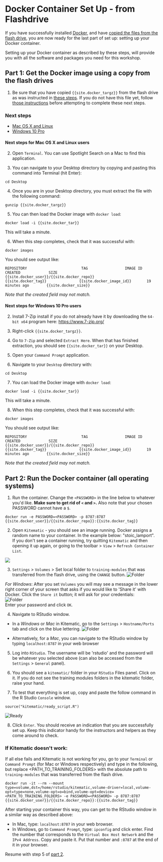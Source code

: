 # Docker Container Set Up - from Flashdrive

If you have successfully installed [Docker](../docker-install/INSTALLATION-INSTRUCTIONS.md),
and have [copied the files from the flash drive](flashdrive-instructions.md),
you are now ready for the last part of set up: setting up your Docker container.   

Setting up your Docker container as described by these steps, will
provide you with all the software and packages you need for this workshop.

## Part 1: Get the Docker image using a copy from the flash drives

1. Be sure that you have copied `{{site.docker_targz}}` from the flash drive
as was instructed in [these steps](flashdrive-instructions.md). If you do not
have this file yet, follow [those instructions](flashdrive-instructions.md) before
attempting to complete these next steps.

### Next steps

* [Mac OS X and Linux](#next-steps-for-mac-os-x-and-linux-users)
* [Windows 10 Pro](#next-steps-for-windows-10-pro-users)

#### Next steps for Mac OS X and Linux users

2. Open `Terminal`. You can use Spotlight Search on a Mac to find this application.

3. You can navigate to your Desktop directory by copying and pasting this command into Terminal (hit Enter):

```
cd Desktop
```

4. Once you are in your Desktop directory, you must extract the file with the following command:

```
gunzip {{site.docker_targz}}
```

5. You can then load the Docker image with `docker load`:

```
docker load -i {{site.docker_tar}}
```

This will take a minute.

6. When this step completes, check that it was successful with:

```
docker images
```

You should see output like:

```
REPOSITORY                         TAG                 IMAGE ID            CREATED             SIZE
{{site.docker_user}}/{{site.docker_repo}}                            {{site.docker_tag}}               {{site.docker_image_id}}       19 minutes ago        {{site.docker_size}}
```

_Note that the created field may not match._

#### Next steps for Windows 10 Pro users

2. Install 7-Zip install if you do not already have it by downloading the `64-bit x64` program here: https://www.7-zip.org/

3. Right-click `{{site.docker_targz}}`.
4. Go to `7-Zip` and selected `Extract Here`.
When that has finished extraction, you should see `{{site.docker_tar}}` on your Desktop.

5. Open your `Command Prompt` application.
6. Navigate to your `Desktop` directory with:

```
cd Desktop
```
7. You can load the Docker image with `docker load`:

```
docker load -i {{site.docker_tar}}
```

This will take a minute.

8. When this step completes, check that it was successful with:

```
docker images
```

You should see output like:

```
REPOSITORY                         TAG                 IMAGE ID            CREATED             SIZE
{{site.docker_user}}/{{site.docker_repo}}                            {{site.docker_tag}}               {{site.docker_image_id}}       19 minutes ago        {{site.docker_size}}
```

_Note that the created field may not match._

## Part 2: Run the Docker container (all operating systems)

1. Run the container. Change the `<PASSWORD>` in the line below to whatever you'd
  like. **Make sure to get rid of `<` and `>`.** Also note that your chosen PASSWORD
  cannot have a `$`.
```
docker run -e PASSWORD=<PASSWORD> -p 8787:8787 {{site.docker_user}}/{{site.docker_repo}}:{{site.docker_tag}} 
```

2. Open `Kitematic` - you should see an image running. Docker assigns a random
name to your container. In the example below: "stoic_lamport".
If you don't see a container running, try quitting `Kitematic` and then opening it
up again, or going to the toolbar > `View` > `Refresh Container List`.

![](../docker-install/screenshots/container_running.png)

3. `Settings` > `Volumes` > Set local folder to `training-modules` that was
transferred from the flash drive, using the `CHANGE` button.
![Folder](../docker-install/screenshots/all-02-volume.png)

*For Windows*: After you set `Volumes` you will may see a message in the
lower right corner of your screen that asks if you would like to 'Share it'
with Docker.
Click the `Share it` button; it will ask for your credentials:  
![Folder](../docker-install/screenshots/docker_permission_windows.png)  
Enter your password and click `OK`.

4. Navigate to RStudio window.

  - In a *Windows* or *Mac* in Kitematic, go to the `Settings` > `Hostname/Ports`
    tab and click on the blue lettering.
![Folder](../docker-install/screenshots/all-01-network.png)

  - Alternatively, for a *Mac*, you can navigate to the RStudio window by typing
    `localhost:8787` in your web browser

5. Log into `RStudio`. The username will be 'rstudio' and the password will be
whatever you selected above (can also be accessed from the `Settings` > `General` panel).

6. You should see a `kitematic/` folder in your `RStudio` Files panel. Click on it.
If you do not see the training modules folders in the kitematic folder, raise
your hand.

7. To test that everything is set up, copy and paste the follow command in the
R Studio `Console` window.

```
source("kitematic/ready_script.R")
```

![Ready](screenshots/ready_command.png)

8. Click `Enter`. You should receive an indication that you are successfully set
up. Keep this indicator handy for the instructors and helpers as they come
around to check.

### If Kitematic doesn't work:

If all else fails and Kitematic is not working for you, go to your `Terminal` or
`Command Prompt` (for Mac or Windows respectively) and type in the following, but
replace <PATH_TO_TRAINING_FOLDERS> with the absolute path to
`training-modules` that was transferred from the flash drive.
```
docker run -it --rm --mount type=volume,dst=/home/rstudio/kitematic,volume-driver=local,volume-opt=type=none,volume-opt=o=bind,volume-opt=device=<PATH_TO_TRAINING_FOLDERS> -e PASSWORD=<PASSWORD> -p 8787:8787 {{site.docker_user}}/{{site.docker_repo}}:{{site.docker_tag}}
```
After starting your container this way, you can get to the RStudio window in
a similar way as described above:
- In Mac, type: `localhost:8787` in your web browser.
- In Windows, go to `Command Prompt`, type: `ipconfig` and click enter.
  Find the number that corresponds to the `Virtual Box Host Network` and the
  `IPv4 Address`. Copy and paste it.
  Put that number and `:8787` at the end of it in your browser.

Resume with step 5 of [part 2](#part-2-run-the-docker-container-all-operating-systems).
